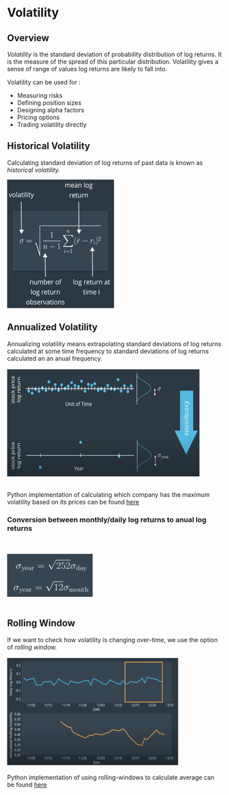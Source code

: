 # Volatility

## Overview

*Volatility* is the standard deviation of probability distribution of log returns. It is the measure of the spread of this particular distribution. Volatility gives a sense of range of values log returns are likely to fall into. <br>

Volatility can be used for : <br>
* Measuring risks
* Defining position sizes
* Designing alpha factors
* Pricing options
* Trading volatility directly

## Historical Volatility
Calculating standard deviation of log returns of past data is known as *historical volatility.*

<img src="./images/1. volatility.png" width=250 height=300></img>

## Annualized Volatility
Annualizing volatility means extrapolating standard deviations of log returns calculated at some time frequency to standard deviations of log returns calculated an an anual frequency.
<br><br><img src="./images/2. annualized volatility.png" width=450 height=250></img><br><br>

Python implementation of calculating which company has the maximum volatility based on its prices can be found [here](https://github.com/purvasingh96/AI-for-Trading/blob/master/Term%201/Theorey%20%26%20Quizes/5.%20Volatility/volatility.py)

### Conversion between monthly/daily log returns to anual log returns
<br><br><img src="./images/3. conversion.png" width=200 height=100></img><br><br>

## Rolling Window
If we want to check how volatility is changing over-time, we use the option of *rolling window.*
<br><br><img src="./images/4. rolling_window.png" width=400 height=250></img><br><br>
Python implementation of using rolling-windows to calculate average can be found [here](https://github.com/purvasingh96/AI-for-Trading/blob/master/Term%201/Theorey%20%26%20Quizes/5.%20Volatility/rolling_windows.ipynb)



